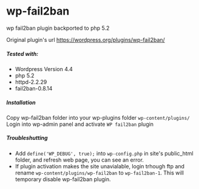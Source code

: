 # wp-fail2ban
wp fail2ban plugin backported to php 5.2

Original plugin's url https://wordpress.org/plugins/wp-fail2ban/

##### Tested with:
* Wordpress Version 4.4
* php 5.2
* httpd-2.2.29
* fail2ban-0.8.14

##### Installation
Copy wp-fail2ban folder into your wp-plugins folder `wp-content/plugins/`
Login into wp-admin panel and activate `WP fail2ban` plugin

##### Troubleshutting
* Add `define('WP_DEBUG', true);` into `wp-config.php` in site's public_html folder, and refresh web page, you can see an error.
* If plugin activation makes the site unavialable, login trhough ftp and rename `wp-content/plugins/wp-fail2ban` to `wp-fail2ban-1`. This will temporary disable wp-fail2ban plugin.

